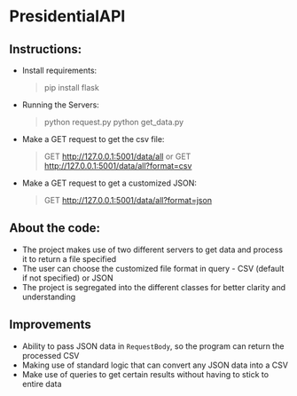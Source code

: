# PresidentialAPI

## Instructions:
* Install requirements:
    > pip install flask
* Running the Servers:
    > python request.py
    > python get_data.py
* Make a GET request to get the csv file:
    > GET http://127.0.0.1:5001/data/all
    or
    > GET http://127.0.0.1:5001/data/all?format=csv
* Make a GET request to get a customized JSON:
    > GET http://127.0.0.1:5001/data/all?format=json
    
## About the code:
* The project makes use of two different servers to get data and process it to return a file specified
* The user can choose the customized file format in query - CSV (default if not specified) or JSON 
* The project is segregated into the different classes for better clarity and understanding 

## Improvements
* Ability to pass JSON data in `RequestBody`, so the program can return the processed CSV
* Making use of standard logic that can convert any JSON data into a CSV
* Make use of queries to get certain results without having to stick to entire data
